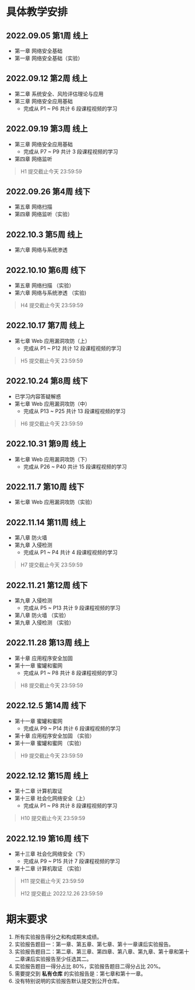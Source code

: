 # 具体教学安排

## 2022.09.05 第1周 线上

- 第一章 网络安全基础
- 第一章 网络安全基础（实验）

## 2022.09.12 第2周 线上

- 第二章 系统安全、风险评估理论与应用
- 第三章 网络安全应用基础
  - 完成从 P1 ~ P6 共计 6 段课程视频的学习

## 2022.09.19 第3周 线上

- 第三章 网络安全应用基础
  - 完成从 P7 ~ P9 共计 3 段课程视频的学习
- 第四章 网络监听

> H1 提交截止今天 23:59:59

## 2022.09.26 第4周 线下

- 第五章 网络扫描
- 第四章 网络监听（实验）

## 2022.10.3 第5周 线上

- 第六章 网络与系统渗透

## 2022.10.10 第6周 线下

- 第五章 网络扫描 （实验）
- 第六章 网络与系统渗透 （实验)

> H4 提交截止今天 23:59:59

## 2022.10.17 第7周 线上

- 第七章 Web 应用漏洞攻防（上）
  - 完成从 P1 ~ P12 共计 12 段课程视频的学习

> H5 提交截止今天 23:59:59

## 2022.10.24 第8周 线下

- 已学习内容答疑解惑
- 第七章 Web 应用漏洞攻防（中）
  - 完成从 P13 ~ P25 共计 13 段课程视频的学习

> H6 提交截止今天 23:59:59

## 2022.10.31 第9周 线上

- 第七章 Web 应用漏洞攻防（下）
  - 完成从 P26 ~ P40 共计 15 段课程视频的学习

## 2022.11.7 第10周 线下

- 第七章 Web 应用漏洞攻防（实验）

## 2022.11.14 第11周 线上

- 第八章 防火墙
- 第九章 入侵检测
  - 完成从 P1 ~ P4 共计 4 段课程视频的学习

> H7 提交截止今天 23:59:59

## 2022.11.21 第12周 线下

- 第九章 入侵检测
  - 完成从 P5 ~ P13 共计 9 段课程视频的学习
- 第八章 防火墙 （实验）
- 第九章 入侵检测 （实验）

## 2022.11.28 第13周 线上

- 第十章 应用程序安全加固
- 第十一章 蜜罐和蜜网
  - 完成从 P1 ~ P8 共计 8 段课程视频的学习

> H8 提交截止今天 23:59:59

## 2022.12.5 第14周 线下

- 第十一章 蜜罐和蜜网
  - 完成从 P9 ~ P14 共计 6 段课程视频的学习
- 第十章 应用程序安全加固 （实验）
- 第十一章 蜜罐和蜜网 （实验）

> H9 提交截止今天 23:59:59

## 2022.12.12 第15周 线上

- 第十二章 计算机取证
- 第十三章 社会化网络安全（上）
  - 完成从 P1 ~ P8 共计 8 段课程视频的学习

> H10 提交截止今天 23:59:59

## 2022.12.19 第16周 线下

- 第十三章 社会化网络安全（下）
  - 完成从 P9 ~ P15 共计 7 段课程视频的学习
- 第十二章 计算机取证 （实验）

> H11 提交截止今天 23:59:59
> 
> H12 提交截止 2022.12.26 23:59:59

# 期末要求

1. 所有实验报告得分之和构成期末成绩。
2. 实验报告题目一：第一章、第五章、第七章、第十一章课后实验报告。
3. 实验报告题目二：第二章、第三章、第四章、第八章、第九章、第十章和第十二章课后实验报告至少任选其二。
4. 实验报告题目一得分占比 80%，实验报告题目二得分占比 20%。
5. 需要提交到 **私有仓库** 的实验报告是：第七章和第十一章。
6. 没有特别说明的实验报告默认提交到公开仓库。
